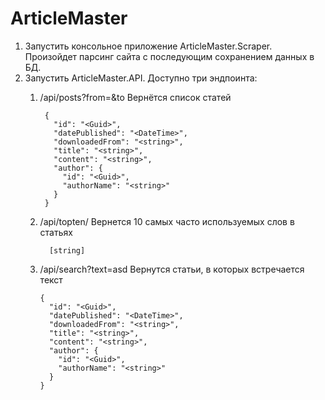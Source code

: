 # ArticleMaster
1. Запустить консольное приложение ArticleMaster.Scraper. Произойдет парсинг сайта с последующим сохранением данных в БД.
2. Запустить ArticleMaster.API.
  Доступно три эндпоинта: 
    1. /api/posts?from=&to  Вернётся список статей

       ```
        {
          "id": "<Guid>",
          "datePublished": "<DateTime>",
          "downloadedFrom": "<string>",
          "title": "<string>",
          "content": "<string>",
          "author": {
            "id": "<Guid>",
            "authorName": "<string>"
          }
        }
        ```
    3. /api/topten/  Вернется 10 самых часто используемых слов в статьях
    
        ```
          [string]
        ```
    
    4. /api/search?text=asd Вернутся статьи, в которых встречается текст
    
        ```
        {
          "id": "<Guid>",
          "datePublished": "<DateTime>",
          "downloadedFrom": "<string>",
          "title": "<string>",
          "content": "<string>",
          "author": {
            "id": "<Guid>",
            "authorName": "<string>"
          }
        }
    ```
